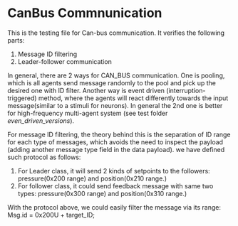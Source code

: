 # CanBus Commnunication
This is the testing file for Can-bus communication.
It verifies the following parts:
1. Message ID filtering
2. Leader-follower communication

In general, there are 2 ways for CAN_BUS communication. One is pooling, which is all agents send message randomly to the pool and pick up the desired one with ID filter. Another way is event driven (interruption-triggered) method, where the agents will react differently towards the input message(similar to a stimuli for neurons). In general the 2nd one is better for high-frequency multi-agent system (see test folder *even_driven_versions*).

For message ID filtering, the theory behind this is the separation of ID range for each type of messages, which avoids the need to inspect the payload (adding another message type field in the data payload). 
we have defined such protocol as follows:
1. For Leader class, it will send 2 kinds of setpoints to the followers: pressure(0x200 range) and position(0x210 range.)
2. For follower class, it could send feedback message with same two types: pressure(0x300 range) and position(0x310 range.)

With the protocol above, we could easily filter the message via its range: Msg.id = 0x200U + target_ID;
